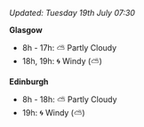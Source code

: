 *Updated: Tuesday 19th July 07:30*

**Glasgow**

* 8h - 17h: :partly_sunny: Partly Cloudy
* 18h, 19h: :cyclone: Windy (:partly_sunny:)

**Edinburgh**

* 8h - 18h: :partly_sunny: Partly Cloudy
* 19h: :cyclone: Windy (:partly_sunny:)
